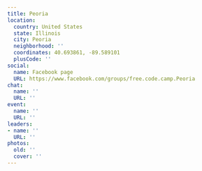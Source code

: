 ```yaml
---
title: Peoria
location:
  country: United States
  state: Illinois
  city: Peoria
  neighborhood: ''
  coordinates: 40.693861, -89.589101
  plusCode: ''
social:
  name: Facebook page
  URL: https://www.facebook.com/groups/free.code.camp.Peoria
chat:
  name: ''
  URL: ''
event:
  name: ''
  URL: ''
leaders:
- name: ''
  URL: ''
photos:
  old: ''
  cover: ''
---
```

